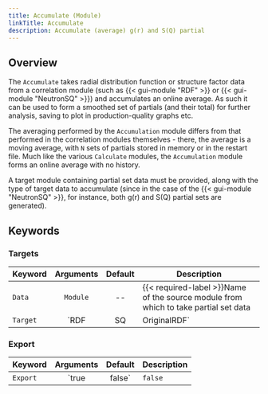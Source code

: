 ```yaml
---
title: Accumulate (Module)
linkTitle: Accumulate
description: Accumulate (average) g(r) and S(Q) partial
---
```


## Overview

The `Accumulate` takes radial distribution function or structure factor data from a correlation module (such as {{< gui-module "RDF" >}} or {{< gui-module "NeutronSQ" >}}) and accumulates an online average. As such it can be used to form a smoothed set of partials (and their total) for further analysis, saving to plot in production-quality graphs etc.

The averaging performed by the `Accumulation` module differs from that performed in the correlation modules themselves - there, the average is a moving average, with `N` sets of partials stored in memory or in the restart file. Much like the various `Calculate` modules, the `Accumulation` module forms an online average with no history.

A target module containing partial set data must be provided, along with the type of target data to accumulate (since in the case of the {{< gui-module "NeutronSQ" >}}, for instance, both g(r) and S(Q) partial sets are generated).

## Keywords

### Targets

|Keyword|Arguments|Default|Description|
|:------|:--:|:-----:|-----------|
|`Data`|`Module`|--|{{< required-label >}}Name of the source module from which to take partial set data|
|`Target`|`RDF|SQ|OriginalRDF`|`RDF`|Partial set type to take from the target module. Not all partial set types are relevant to all target module types - e.g. `SQ` has no meaning for an {{< gui-module "RDF" >}} module, but both `RDF` and `SQ` are relevant for an {{< gui-module "XRaySQ" >}} module. The `OriginalRDF` option is specific to the {{< gui-module "RDF" >}} module, and refers to the as-calculated partials before any intramolecular broadening has been applied.

### Export

|Keyword|Arguments|Default|Description|
|:------|:--:|:-----:|-----------|
|`Export`|`true|false`|`false`|Whether to save accumulated partials to disk after calculation. A separate file is written for each individual atomic partial between types $i$ and $j$, as well as the summed total.|
